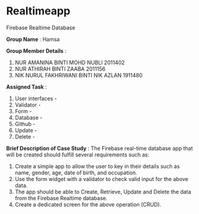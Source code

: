 # Realtimeapp
Firebase Realtime Database

**Group Name** : Hamsa

**Group Member Details** :

1. NUR AMANINA BINTI MOHD NUBLI 2011402
2. NUR ATHIRAH BINTI ZAABA 2011156
3. NIK NURUL FAKHRIWANI BINTI NIK AZLAN 1911480

**Assigned Task** :
1. User interfaces -
2. Validator -
3. Form -
4. Database -
5. Github -
6. Update -
7. Delete -

**Brief Description of Case Study** : 
The Firebase real-time database app that will be created should fulfill several requirements such as:

1. Create a simple app to allow the user to key in their details 
such as name, gender, age, date of birth, and occupation.
2. Use the form widget with a validator to check valid input for the 
above data.
3. The app should be able to Create, Retrieve, Update and 
Delete the data from the Firebase Realtime database.
4. Create a dedicated screen for the above operation 
(CRUD).
